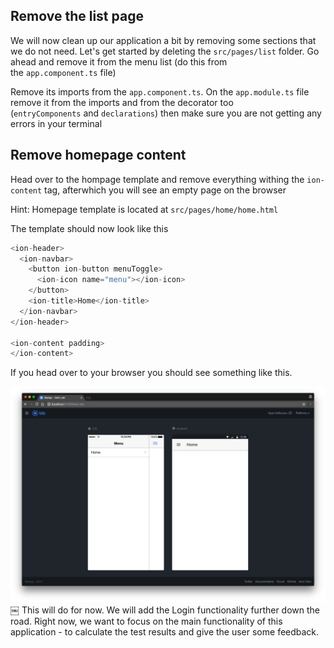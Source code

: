 ## Remove the list page

We will now clean up our application a bit by removing some sections that we do not need. Let's get started by deleting the `src/pages/list` folder. Go ahead and remove it from the menu list (do this from the `app.component.ts` file)

Remove its imports from the `app.component.ts`. On the `app.module.ts` file remove it from the imports and from the decorator too (`entryComponents` and `declarations`) then make sure you are not getting any errors in your terminal

## Remove homepage content

Head over to the hompage template and remove everything withing the `ion-content` tag, afterwhich you will see an empty page on the browser

Hint: Homepage template is located at `src/pages/home/home.html`

The template should now look like this

```javascript
<ion-header>
  <ion-navbar>
    <button ion-button menuToggle>
      <ion-icon name="menu"></ion-icon>
    </button>
    <ion-title>Home</ion-title>
  </ion-navbar>
</ion-header>

<ion-content padding>
</ion-content>
```
If you head over to your browser you should see something like this.

![](/images/cooper-clean-home.png)
￼
This will do for now. We will add the Login functionality further down the road. Right now, we want to focus on the main functionality of this application - to calculate the test results and give the user some feedback.